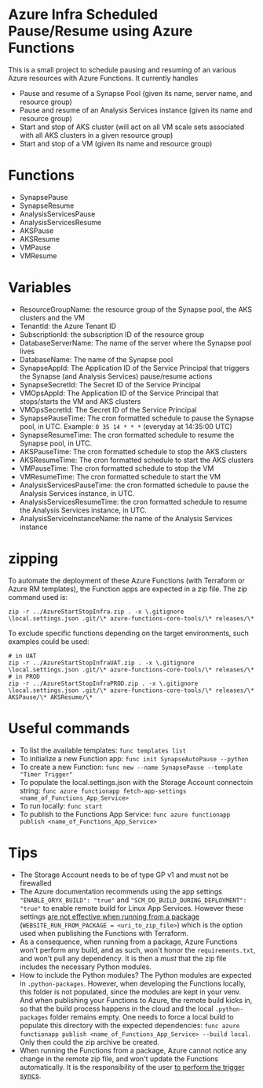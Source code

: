 # Azure Infra Scheduled Pause/Resume using Azure Functions

This is a small project to schedule pausing and resuming of an various Azure resources with Azure Functions. It currently handles
* Pause and resume of a Synapse Pool (given its name, server name, and resource group)
* Pause and resume of an Analysis Services instance (given its name and resource group)
* Start and stop of AKS cluster (will act on all VM scale sets associated with all AKS clusters in a given resource group)
* Start and stop of a VM (given its name and resource group)

# Functions

* SynapsePause
* SynapseResume
* AnalysisServicesPause
* AnalysisServicesResume
* AKSPause
* AKSResume
* VMPause
* VMResume

# Variables

* ResourceGroupName: the resource group of the Synapse pool, the AKS clusters and the VM
* TenantId: the Azure Tenant ID
* SubscriptionId: the subscription ID of the resource group
* DatabaseServerName: The name of the server where the Synapse pool lives
* DatabaseName: The name of the Synapse pool
* SynapseAppId: The Application ID of the Service Principal that triggers the Synapse (and Analysis Services) pause/resume actions
* SynapseSecretId: The Secret ID of the Service Principal
* VMOpsAppId: The Application ID of the Service Principal that stops/starts the VM and AKS clusters
* VMOpsSecretId: The Secret ID of the Service Principal
* SynapsePauseTime: The cron formatted schedule to pause the Synapse pool, in UTC. Example: `0 35 14 * * *` (everyday at 14:35:00 UTC)
* SynapseResumeTime: The cron formatted schedule to resume the Synapse pool, in UTC.
* AKSPauseTime: The cron formatted schedule to stop the AKS clusters
* AKSResumeTime: The cron formatted schedule to start the AKS clusters
* VMPauseTime: The cron formatted schedule to stop the VM
* VMResumeTime: The cron formatted schedule to start the VM
* AnalysisServicesPauseTime: the cron formatted schedule to pause the Analysis Services instance, in UTC.
* AnalysisServicesResumeTime: the cron formatted schedule to resume the Analysis Services instance, in UTC.
* AnalysisServiceInstanceName: the name of the Analysis Services instance

# zipping

To automate the deployment of these Azure Functions (with Terraform or Azure RM templates), the Function apps are expected in a zip file. The zip command used is:
```
zip -r ../AzureStartStopInfra.zip . -x \.gitignore \local.settings.json .git/\* azure-functions-core-tools/\* releases/\*
```
To exclude specific functions depending on the target environments, such examples could be used:
```
# in UAT
zip -r ../AzureStartStopInfraUAT.zip . -x \.gitignore \local.settings.json .git/\* azure-functions-core-tools/\* releases/\*
# in PROD
zip -r ../AzureStartStopInfraPROD.zip . -x \.gitignore \local.settings.json .git/\* azure-functions-core-tools/\* releases/\* AKSPause/\* AKSResume/\*
```

# Useful commands
* To list the available templates: `func templates list`
* To initialize a new Function app: `func init SynapseAutoPause --python`
* To create a new Function: `func new --name SynapsePause --template "Timer Trigger"`
* To populate the local.settings.json with the Storage Account connectoin string: `func azure functionapp fetch-app-settings <name_of_Functions_App_Service>`
* To run locally: `func start`
* To publish to the Functions App Service: `func azure functionapp publish <name_of_Functions_App_Service>`

# Tips

* The Storage Account needs to be of type GP v1 and must not be firewalled
* The Azure documentation recommends using the app settings `"ENABLE_ORYX_BUILD": "true"` and `"SCM_DO_BUILD_DURING_DEPLOYMENT": "true"` to enable remote build for Linux App Services. However these settings [are not effective when running from a package](https://docs.microsoft.com/en-us/azure/azure-functions/run-functions-from-deployment-package#integration-with-zip-deployment) (`WEBSITE_RUN_FROM_PACKAGE = <uri_to_zip_file>`) which is the option used when publishing the Functions with Terraform.
* As a consequence, when running from a package, Azure Functions won't perform any build, and as such, won't honor the `requirements.txt`, and won't pull any dependency. It is then a *must* that the zip file includes the necessary Python modules.
* How to include the Python modules? The Python modules are expected in `.python-packages`. However, when developing the Functions locally, this folder is not populated, since the modules are kept in your venv. And when publishing your Functions to Azure, the remote build kicks in, so that the build process happens in the cloud and the local `.python-packages` folder remains empty. One needs to force a local build to populate this directory with the expected dependencies: `func azure functionapp publish <name_of_Functions_App_Service> --build local`. Only then could the zip archive be created.
* When running the Functions from a package, Azure cannot notice any change in the remote zip file, and won't update the Functions automatically. It is the responsibility of the user [to perform the trigger syncs](https://docs.microsoft.com/en-us/azure/azure-functions/functions-deployment-technologies#trigger-syncing).
